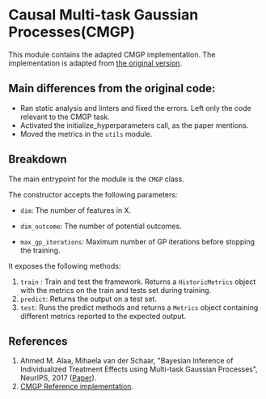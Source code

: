 # Causal Multi-task Gaussian Processes(CMGP)

This module contains the adapted CMGP implementation.
The implementation is adapted from [the original version](https://bitbucket.org/mvdschaar/mlforhealthlabpub/src/master/alg/causal_multitask_gaussian_processes_ite/).

## Main differences from the original code:
 - Ran static analysis and linters and fixed the errors. Left only the code relevant to the CMGP task.
 - Activated the initialize_hyperparameters call, as the paper mentions.
 - Moved the metrics in the `utils` module.

## Breakdown
The main entrypoint for the module is the `CMGP` class.

The constructor accepts the following parameters:

- `dim`: The number of features in X.

- `dim_outcome`: The number of potential outcomes.

- `max_gp_iterations`: Maximum number of GP iterations before stopping the training.


It exposes the following methods:

 1. `train` : Train and test the framework. Returns a `HistoricMetrics` object with the metrics on the train and tests set during training.
 2. `predict`: Returns the output on a test set.
 3. `test`: Runs the predict methods and returns a `Metrics` object containing different metrics reported to the expected output.

## References
1. Ahmed M. Alaa, Mihaela van der Schaar, "Bayesian Inference of Individualized Treatment Effects using Multi-task Gaussian Processes", NeurIPS, 2017 ([Paper](https://arxiv.org/pdf/1704.02801.pdf)).
2. [CMGP Reference implementation](https://bitbucket.org/mvdschaar/mlforhealthlabpub/src/master/alg/causal_multitask_gaussian_processes_ite/).
